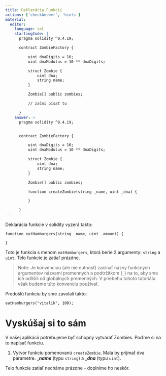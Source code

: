 ```yaml
---
title: Deklarácia Funkcií
actions: ['checkAnswer', 'hints']
material:
  editor:
    language: sol
    startingCode: |
      pragma solidity ^0.4.19;

      contract ZombieFactory {

          uint dnaDigits = 16;
          uint dnaModulus = 10 ** dnaDigits;

          struct Zombie {
              uint dna;
              string name;
          }

          Zombie[] public zombies;

          // začni písať tu

      }
    answer: >
      pragma solidity ^0.4.19;


      contract ZombieFactory {

          uint dnaDigits = 16;
          uint dnaModulus = 10 ** dnaDigits;

          struct Zombie {
              uint dna;
              string name;
          }

          Zombie[] public zombies;

          function createZombie(string _name, uint _dna) {

          }

      }
---
```


Deklarácia funkcie v solidity vyzerá takto:

```
function eatHamburgers(string _name, uint _amount) {

}
```

Toto je funkcia s menom `eatHamburgers`, ktorá berie 2 argumenty: `string` a `uint`. Telo funkcie je zatiaľ prázdne.

> Note: Je konvenciou (ale nie nutnosť) začínať názvy funkčných argumentov názvami premenných a podtržítkom (`_`) na to, aby sme ich odlíšili od globálnych premenných. V priebehu tohoto tutoriálu však budeme túto konvenciu používať.

Predošlú funkciu by sme zavolali takto:

```
eatHamburgers("vitalik", 100);
```

# Vyskúšaj si to sám

V našej aplikácií potrebujeme byť schopný vytvárať Zombies. Poďme si na to napísať funkciu.

1. Vytvor funkciu pomenovanú `createZombie`. Mala by príjmať dva parametre. **__name_** (typu `string`) a **__dna_** (typu `uint`).

Telo funkcie zatiaľ necháme prázdne - doplníme ho neskôr.
